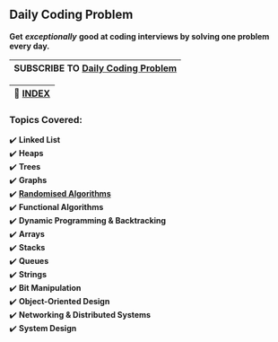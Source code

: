 ## Daily Coding Problem
**Get** ***exceptionally*** **good at coding interviews by solving one problem every day.**

<!-- all problems and solution are here - https://github.com/vineetjohn/daily-coding-problem -->

|**SUBSCRIBE TO [Daily Coding Problem](https://www.dailycodingproblem.com/)**|
|----------------------------------------------------------------------------|
 
|**:file_folder: [INDEX](https://github.com/theInvincible/Daily-Coding-Problem/blob/master/Collection/INDEX.md)**|
|----------------------------------------------------------------------------------------------------------------|

### Topics Covered:
:heavy_check_mark: **Linked List**  
:heavy_check_mark: **Heaps**  
:heavy_check_mark: **Trees**  
:heavy_check_mark: **Graphs**  
:heavy_check_mark: **[Randomised Algorithms](https://www.geeksforgeeks.org/randomized-algorithms/)**  
:heavy_check_mark: **Functional Algorithms**  
:heavy_check_mark: **Dynamic Programming & Backtracking**  
:heavy_check_mark: **Arrays**    
:heavy_check_mark: **Stacks**  
:heavy_check_mark: **Queues**  
:heavy_check_mark: **Strings**  
:heavy_check_mark: **Bit Manipulation**  
:heavy_check_mark: **Object-Oriented Design**  
:heavy_check_mark: **Networking & Distributed Systems**  
:heavy_check_mark: **System Design**  
